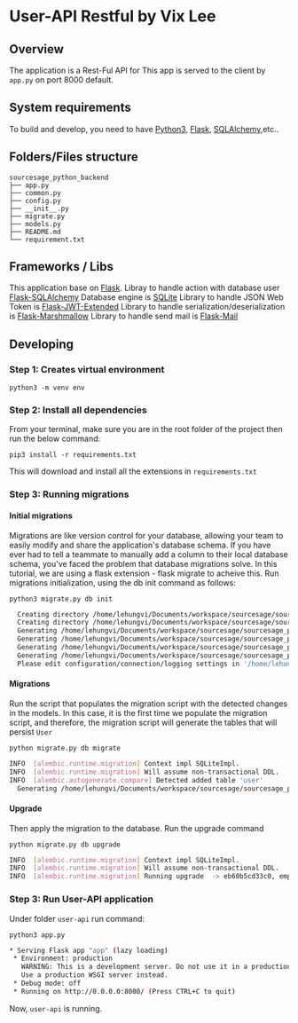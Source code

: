 # User-API Restful by Vix Lee

## Overview
The application is a Rest-Ful API for
This app is served to the client by `app.py` on port 8000 default.

## System requirements
To build and develop, you need to have [Python3](https://www.python.org/downloads/), [Flask](https://pypi.org/project/Flask/), [SQLAlchemy](https://pypi.org/project/SQLAlchemy/),etc..

## Folders/Files structure
```
sourcesage_python_backend
├── app.py
├── common.py
├── config.py
├── __init__.py
├── migrate.py
├── models.py
├── README.md
└── requirement.txt
```

## Frameworks / Libs

This application base on [Flask](https://pypi.org/project/Flask/).
Libray to handle action with database user [Flask-SQLAlchemy](https://pypi.org/project/Flask-SQLAlchemy/)
Database engine is [SQLite](https://docs.python.org/2/library/sqlite3.html)
Library to handle JSON Web Token is [Flask-JWT-Extended](https://flask-jwt-extended.readthedocs.io/en/latest/)
Library to handle serialization/deserialization is [Flask-Marshmallow](https://flask-marshmallow.readthedocs.io/en/latest/)
Library to handle send mail is [Flask-Mail](https://pythonhosted.org/Flask-Mail/)

## Developing

###  Step 1: Creates virtual environment

```
python3 -m venv env
```

###  Step 2: Install all dependencies
From your terminal, make sure you are in the root folder of the project then run the below command:

```
pip3 install -r requirements.txt
```
This will download and install all the extensions in `requirements.txt`

###  Step 3: Running migrations

#### Initial migrations
Migrations are like version control for your database, allowing your team to easily modify and share the application's database schema. If you have ever had to tell a teammate to manually add a column to their local database schema, you've faced the problem that database migrations solve. In this tutorial, we are using a flask extension - flask migrate to acheive this.
Run migrations initialization, using the db init command as follows:

```
python3 migrate.py db init
```

```bash
  Creating directory /home/lehungvi/Documents/workspace/sourcesage/sourcesage_python_backend/migrations ...  done
  Creating directory /home/lehungvi/Documents/workspace/sourcesage/sourcesage_python_backend/migrations/versions ...  done
  Generating /home/lehungvi/Documents/workspace/sourcesage/sourcesage_python_backend/migrations/README ...  done
  Generating /home/lehungvi/Documents/workspace/sourcesage/sourcesage_python_backend/migrations/script.py.mako ...  done
  Generating /home/lehungvi/Documents/workspace/sourcesage/sourcesage_python_backend/migrations/alembic.ini ...  done
  Generating /home/lehungvi/Documents/workspace/sourcesage/sourcesage_python_backend/migrations/env.py ...  done
  Please edit configuration/connection/logging settings in '/home/lehungvi/Documents/workspace/sourcesage/sourcesage_python_backend/migrations/alembic.ini' before proceeding.
```

#### Migrations
Run the script that populates the migration script with the detected changes in the
models. In this case, it is the first time we populate the migration script, and therefore, the
migration script will generate the tables that will persist `User`

```
python migrate.py db migrate
```

```bash
INFO  [alembic.runtime.migration] Context impl SQLiteImpl.
INFO  [alembic.runtime.migration] Will assume non-transactional DDL.
INFO  [alembic.autogenerate.compare] Detected added table 'user'
  Generating /home/lehungvi/Documents/workspace/sourcesage/sourcesage_python_backend/migrations/versions/c09b23d96c2c_.py ...  done
```

#### Upgrade
Then apply the migration to the database. Run the upgrade command
```
python migrate.py db upgrade
```

```bash
INFO  [alembic.runtime.migration] Context impl SQLiteImpl.
INFO  [alembic.runtime.migration] Will assume non-transactional DDL.
INFO  [alembic.runtime.migration] Running upgrade  -> eb60b5cd33c0, empty message
```

### Step 3: Run User-API application
Under folder `user-api` run command:

```
python3 app.py
```

```bash
* Serving Flask app "app" (lazy loading)
 * Environment: production
   WARNING: This is a development server. Do not use it in a production deployment.
   Use a production WSGI server instead.
 * Debug mode: off
 * Running on http://0.0.0.0:8000/ (Press CTRL+C to quit)
```

Now, `user-api` is running.
